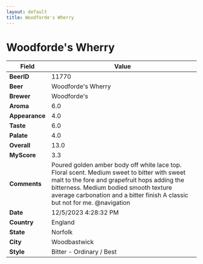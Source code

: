 ```yaml
---
layout: default
title: Woodforde's Wherry
---
```


# Woodforde's Wherry

| Field         | Value     |
|---------------|-----------|
| **BeerID** | 11770 |
| **Beer** | Woodforde's Wherry |
| **Brewer** | Woodforde&#39;s |
| **Aroma** | 6.0 |
| **Appearance** | 4.0 |
| **Taste** | 6.0 |
| **Palate** | 4.0 |
| **Overall** | 13.0 |
| **MyScore** | 3.3 |
| **Comments** | Poured golden amber body off white lace top. Floral scent. Medium sweet to bitter with sweet malt to the fore and grapefruit hops adding the bitterness. Medium bodied smooth texture average carbonation and a bitter finish A classic but not for me. @navigation |
| **Date** | 12/5/2023 4:28:32 PM |
| **Country** | England |
| **State** | Norfolk |
| **City** | Woodbastwick |
| **Style** | Bitter - Ordinary / Best |
